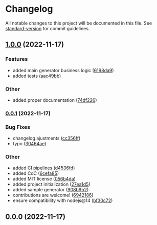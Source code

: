 # Changelog

All notable changes to this project will be documented in this file. See [standard-version](https://github.com/conventional-changelog/standard-version) for commit guidelines.

## [1.0.0](https://github.com/UlisesGascon/generator-fast-documentation/v0.0.1...v1.0.0) (2022-11-17)


### Features

* added main generator business logic ([6198da9](https://github.com/UlisesGascon/generator-fast-documentation/commit/6198da941ad0ab6f764a3e04e2c531587ee8670e))
* added tests ([aac49bb](https://github.com/UlisesGascon/generator-fast-documentation/commit/aac49bb8c573bc52ee171754ed441eb805edaad7))


### Other

* added proper documentation ([74df226](https://github.com/UlisesGascon/generator-fast-documentation/commit/74df226ca0fa2d422c5f97b8aa10a7d4402f5e65))

### [0.0.1](https://github.com/UlisesGascon/generator-fast-documentation/v0.0.0...v0.0.1) (2022-11-17)


### Bug Fixes

* changelog ajustments ([cc356ff](https://github.com/UlisesGascon/generator-fast-documentation/commit/cc356ff71f29d3b914d9e316d414f4082ff0ec95))
* typo ([30464ae](https://github.com/UlisesGascon/generator-fast-documentation/commit/30464ae7f7ab16a3200e4fb0c6a77c7ce6949fa9))


### Other

* added CI pipelines ([d4536fd](https://github.com/UlisesGascon/generator-fast-documentation/commit/d4536fd87c9144d391d0d56576eb06ce11669f5e))
* added CoC ([6cefa85](https://github.com/UlisesGascon/generator-fast-documentation/commit/6cefa855afc5f44a654bd9150cd23009930b382f))
* added MIT license ([056b4da](https://github.com/UlisesGascon/generator-fast-documentation/commit/056b4da420fd11dc0850508e5ced75f6a3179142))
* added project initialization ([27ea1d5](https://github.com/UlisesGascon/generator-fast-documentation/commit/27ea1d522c8e27cc703cddddc80dd05c7d41d516))
* added sample generator ([908b9b2](https://github.com/UlisesGascon/generator-fast-documentation/commit/908b9b2f6bc2083bb1c83d1a59f3fadbb09679f8))
* contributions are welcome! ([6942186](https://github.com/UlisesGascon/generator-fast-documentation/commit/69421869d2606731cc6aeef11b101a2a0fc0706d))
* ensure compatibility with nodejs@14 ([bf30c72](https://github.com/UlisesGascon/generator-fast-documentation/commit/bf30c721f42b0ec955e697597d376763e92e83cf))

## 0.0.0 (2022-11-17)
